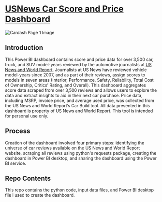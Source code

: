 # [USNews Car Score and Price Dashboard](https://app.powerbi.com/view?r=eyJrIjoiNDBmZTRjYzMtMjE2OS00Y2FlLTgxYmItMTY3OGVlYzRlOGJiIiwidCI6IjcyZjNiMTNkLTNiZDQtNGYxNS04NTAxLTIyOWRhNGVkODk3ZiIsImMiOjZ9&pageName=ReportSection)

![Cardash Page 1 Image](https://github.com/abentobox/USNews-Car-Dash/tree/main/images)

## Introduction
This Power BI dashboard contains score and price data for over 3,500 car, truck, and SUV model-years reviewed by the automotive journalists at [US News and World Report](http://cars.usnews.com). Journalists at US News have reviewed vehicle model-years since 2007, and as part of their reviews, assign scores to models in seven areas (Interior, Performance, Safety, Reliability, Total Cost of Ownership, Critics’ Rating, and Overall). This dashboard aggregates score data scraped from over 3,500 reviews and allows users to explore the data and extract insights to aid in their next car purchase. Price data, including MSRP, invoice price, and average used price, was collected from the US News and World Report’s Car Build tool. All data presented in this dashboard is property of US News and World Report. This tool is intended for personal use only.



## Process
Creation of the dashboard involved four primary steps: identifying the universe of car reviews available on the US News and World Report website, scraping all reviews using python's requests package, creating the dashboard in Power BI desktop, and sharing the dashboard using the Power BI service.



## Repo Contents
This repo contains the python code, input data files, and Power BI desktop file I used to create the dashboard. 
